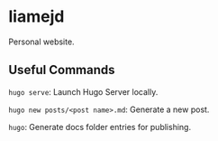 # liamejd
Personal website.

## Useful Commands

`hugo serve`: Launch Hugo Server locally.

`hugo new posts/<post name>.md`: Generate a new post.

`hugo`: Generate docs folder entries for publishing.
